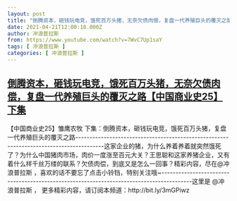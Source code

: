 ```yaml
---
layout: post
title: "倒腾资本，砸钱玩电竞，饿死百万头猪，无奈欠债肉偿，复盘一代养殖巨头的覆灭之路【中国商业史25】下集"
date: 2021-04-21T12:00:18.000Z
author: 冲浪普拉斯
from: https://www.youtube.com/watch?v=7WvC7Up1saY
tags: [ 冲浪普拉斯 ]
categories: [ 冲浪普拉斯 ]
---
```

<!--1619006418000-->
[倒腾资本，砸钱玩电竞，饿死百万头猪，无奈欠债肉偿，复盘一代养殖巨头的覆灭之路【中国商业史25】下集](https://www.youtube.com/watch?v=7WvC7Up1saY)
------

<div>
【中国商业史25】雏鹰农牧 下集：倒腾资本，砸钱玩电竞，饿死百万头猪，复盘一代养殖巨头的覆灭之路----------------------------------------------------------------------------------------这家企业的猪，为什么养着养着就突然饿死了？为什么中国猪肉市场，肉价一度涨至百元大关？王思聪和这家养猪企业，又有着什么样千丝万缕的联系？欠债肉偿，到底又是怎么一回事？精彩内容，尽在@冲浪普拉斯 ，喜欢的话不要忘了点击小铃铛，特别关注哦~-----------------------------------------------------------------------------------------这里是  @冲浪普拉斯 ， 更多精彩内容，请订阅本频道：http://bit.ly/3mGPiwz
</div>
